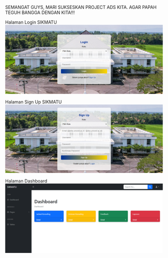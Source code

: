 SEMANGAT GUYS, MARI SUKSESKAN PROJECT ADS KITA. AGAR PAPAH TEGUH BANGGA DENGAN KITA!!!

Halaman Login SIKMATU
![alt text](https://github.com/DefitSaputra/Sikmatu_ADS/blob/main/img/halamanLogin.png?raw=true)

Halaman Sign Up SIKMATU
![alt text](https://github.com/DefitSaputra/Sikmatu_ADS/blob/main/img/halaman_signUp.png?raw=true)

Halaman Dashboard
![alt text](https://github.com/DefitSaputra/Sikmatu_ADS/blob/main/img/halamanDashboard.png?raw=true)


